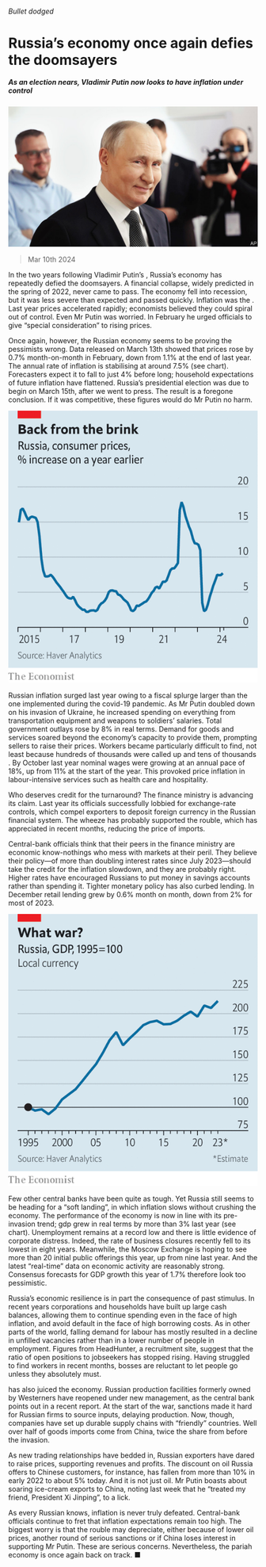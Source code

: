 ###### Bullet dodged

# Russia’s economy once again defies the doomsayers 

##### As an election nears, Vladimir Putin now looks to have inflation under control 

![image](images/20240316_FNP001.jpg) 

> Mar 10th 2024 

In the two years following Vladimir Putin’s , Russia’s economy has repeatedly defied the doomsayers. A financial collapse, widely predicted in the spring of 2022, never came to pass. The economy fell into recession, but it was less severe than expected and passed quickly. Inflation was the . Last year prices accelerated rapidly; economists believed they could spiral out of control. Even Mr Putin was worried. In February he urged officials to give “special consideration” to rising prices.

Once again, however, the Russian economy seems to be proving the pessimists wrong. Data released on March 13th showed that prices rose by 0.7% month-on-month in February, down from 1.1% at the end of last year. The annual rate of inflation is stabilising at around 7.5% (see chart). Forecasters expect it to fall to just 4% before long; household expectations of future inflation have flattened. Russia’s presidential election was due to begin on March 15th, after we went to press. The result is a foregone conclusion. If it was competitive, these figures would do Mr Putin no harm.

![image](images/20240316_FNC740.png) 


Russian inflation surged last year owing to a fiscal splurge larger than the one implemented during the covid-19 pandemic. As Mr Putin doubled down on his invasion of Ukraine, he increased spending on everything from transportation equipment and weapons to soldiers’ salaries. Total government outlays rose by 8% in real terms. Demand for goods and services soared beyond the economy’s capacity to provide them, prompting sellers to raise their prices. Workers became particularly difficult to find, not least because hundreds of thousands were called up and tens of thousands . By October last year nominal wages were growing at an annual pace of 18%, up from 11% at the start of the year. This provoked price inflation in labour-intensive services such as health care and hospitality.

Who deserves credit for the turnaround? The finance ministry is advancing its claim. Last year its officials successfully lobbied for exchange-rate controls, which compel exporters to deposit foreign currency in the Russian financial system. The wheeze has probably supported the rouble, which has appreciated in recent months, reducing the price of imports. 

Central-bank officials think that their peers in the finance ministry are economic know-nothings who mess with markets at their peril. They believe their policy—of more than doubling interest rates since July 2023—should take the credit for the inflation slowdown, and they are probably right. Higher rates have encouraged Russians to put money in savings accounts rather than spending it. Tighter monetary policy has also curbed lending. In December retail lending grew by 0.6% month on month, down from 2% for most of 2023. 

![image](images/20240316_FNC464.png) 


Few other central banks have been quite as tough. Yet Russia still seems to be heading for a “soft landing”, in which inflation slows without crushing the economy. The performance of the economy is now in line with its pre-invasion trend; gdp grew in real terms by more than 3% last year (see chart). Unemployment remains at a record low and there is little evidence of corporate distress. Indeed, the rate of business closures recently fell to its lowest in eight years. Meanwhile, the Moscow Exchange is hoping to see more than 20 initial public offerings this year, up from nine last year. And the latest “real-time” data on economic activity are reasonably strong. Consensus forecasts for GDP growth this year of 1.7% therefore look too pessimistic. 

Russia’s economic resilience is in part the consequence of past stimulus. In recent years corporations and households have built up large cash balances, allowing them to continue spending even in the face of high inflation, and avoid default in the face of high borrowing costs. As in other parts of the world, falling demand for labour has mostly resulted in a decline in unfilled vacancies rather than in a lower number of people in employment. Figures from HeadHunter, a recruitment site, suggest that the ratio of open positions to jobseekers has stopped rising. Having struggled to find workers in recent months, bosses are reluctant to let people go unless they absolutely must. 

 has also juiced the economy. Russian production facilities formerly owned by Westerners have reopened under new management, as the central bank points out in a recent report. At the start of the war, sanctions made it hard for Russian firms to source inputs, delaying production. Now, though, companies have set up durable supply chains with “friendly” countries. Well over half of goods imports come from China, twice the share from before the invasion. 

As new trading relationships have bedded in, Russian exporters have dared to raise prices, supporting revenues and profits. The discount on oil Russia offers to Chinese customers, for instance, has fallen from more than 10% in early 2022 to about 5% today. And it is not just oil. Mr Putin boasts about soaring ice-cream exports to China, noting last week that he “treated my friend, President Xi Jinping”, to a lick. 

As every Russian knows, inflation is never truly defeated. Central-bank officials continue to fret that inflation expectations remain too high. The biggest worry is that the rouble may depreciate, either because of lower oil prices, another round of serious sanctions or if China loses interest in supporting Mr Putin. These are serious concerns. Nevertheless, the pariah economy is once again back on track. ■


